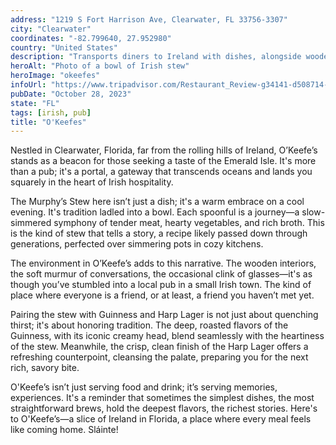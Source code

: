 ```yaml
---
address: "1219 S Fort Harrison Ave, Clearwater, FL 33756-3307"
city: "Clearwater"
coordinates: "-82.799640, 27.952980"
country: "United States"
description: "Transports diners to Ireland with dishes, alongside wooden interiors and friendly atmosphere"
heroAlt: "Photo of a bowl of Irish stew"
heroImage: "okeefes"
infoUrl: "https://www.tripadvisor.com/Restaurant_Review-g34141-d508714-Reviews-O_Keefe_s_Tavern-Clearwater_Florida.html"
pubDate: "October 28, 2023"
state: "FL"
tags: [irish, pub]
title: "O'Keefes"
---
```


Nestled in Clearwater, Florida, far from the rolling hills of Ireland, O’Keefe’s stands as a beacon for those seeking a taste of the Emerald Isle. It's more than a pub; it's a portal, a gateway that transcends oceans and lands you squarely in the heart of Irish hospitality.

The Murphy’s Stew here isn’t just a dish; it's a warm embrace on a cool evening. It's tradition ladled into a bowl. Each spoonful is a journey—a slow-simmered symphony of tender meat, hearty vegetables, and rich broth. This is the kind of stew that tells a story, a recipe likely passed down through generations, perfected over simmering pots in cozy kitchens.

The environment in O’Keefe’s adds to this narrative. The wooden interiors, the soft murmur of conversations, the occasional clink of glasses—it's as though you’ve stumbled into a local pub in a small Irish town. The kind of place where everyone is a friend, or at least, a friend you haven’t met yet.

Pairing the stew with Guinness and Harp Lager is not just about quenching thirst; it's about honoring tradition. The deep, roasted flavors of the Guinness, with its iconic creamy head, blend seamlessly with the heartiness of the stew. Meanwhile, the crisp, clean finish of the Harp Lager offers a refreshing counterpoint, cleansing the palate, preparing you for the next rich, savory bite.

O'Keefe’s isn’t just serving food and drink; it’s serving memories, experiences. It's a reminder that sometimes the simplest dishes, the most straightforward brews, hold the deepest flavors, the richest stories. Here's to O'Keefe’s—a slice of Ireland in Florida, a place where every meal feels like coming home. Sláinte!
